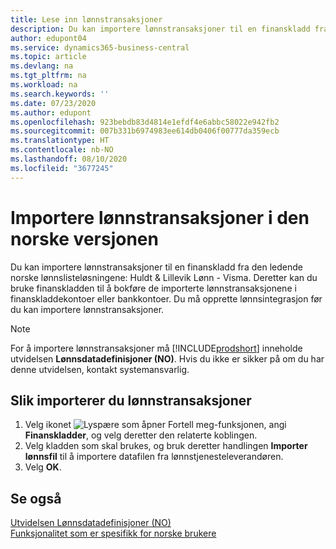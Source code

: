 ```yaml
---
title: Lese inn lønnstransaksjoner
description: Du kan importere lønnstransaksjoner til en finanskladd fra to eksterne lønnslisteløsninger.
author: edupont04
ms.service: dynamics365-business-central
ms.topic: article
ms.devlang: na
ms.tgt_pltfrm: na
ms.workload: na
ms.search.keywords: ''
ms.date: 07/23/2020
ms.author: edupont
ms.openlocfilehash: 923bebdb83d4814e1efdf4e6abbc58022e942fb2
ms.sourcegitcommit: 007b331b6974983ee614db0406f00777da359ecb
ms.translationtype: HT
ms.contentlocale: nb-NO
ms.lasthandoff: 08/10/2020
ms.locfileid: "3677245"
---
```

# <a name="import-payroll-transactions-in-the-norwegian-version"></a>Importere lønnstransaksjoner i den norske versjonen

Du kan importere lønnstransaksjoner til en finanskladd fra den ledende norske lønnslisteløsningene: Huldt & Lillevik Lønn - Visma. Deretter kan du bruke finanskladden til å bokføre de importerte lønnstransaksjonene i finanskladdekontoer eller bankkontoer. Du må opprette lønnsintegrasjon før du kan importere lønnstransaksjoner.  

> [!NOTE]  
> For å importere lønnstransaksjoner må [!INCLUDE[prodshort](../../includes/prodshort.md)] inneholde utvidelsen **Lønnsdatadefinisjoner (NO)**. Hvis du ikke er sikker på om du har denne utvidelsen, kontakt systemansvarlig.  

## <a name="to-import-payroll-transactions"></a>Slik importerer du lønnstransaksjoner  

1. Velg ikonet ![Lyspære som åpner Fortell meg-funksjonen](../../media/ui-search/search_small.png "Fortell hva du vil gjøre"), angi **Finanskladder**, og velg deretter den relaterte koblingen.  
2. Velg kladden som skal brukes, og bruk deretter handlingen **Importer lønnsfil** til å importere datafilen fra lønnstjenesteleverandøren.  
3. Velg **OK**.  

## <a name="see-also"></a>Se også

[Utvidelsen Lønnsdatadefinisjoner (NO)](ui-extensions-payroll-data-definitions-no.md)  
[Funksjonalitet som er spesifikk for norske brukere](norway-local-functionality.md)  
